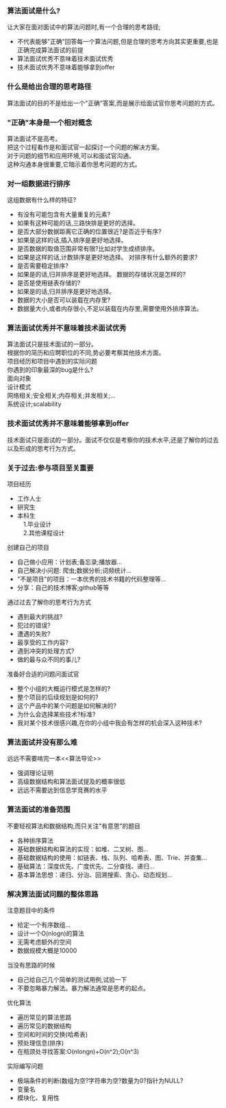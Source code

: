 ### 算法面试是什么?
让大家在面对面试中的算法问题时,有一个合理的思考路径;<br>
- 不代表能够"正确"回答每一个算法问题,但是合理的思考方向其实更重要,也是正确完成算法面试的前提
- 算法面试优秀不意味着技术面试优秀
- 技术面试优秀不意味着能够拿到offer
### 什么是给出合理的思考路径
算法面试的目的不是给出一个"正确"答案,而是展示给面试官你思考问题的方式。<br>
### "正确"本身是一个相对概念
算法面试不是高考。<br>
把这个过程看作是和面试官一起探讨一个问题的解决方案。<br>
对于问题的细节和应用环境,可以和面试官沟通。<br>
这种沟通本身很重要,它暗示着你思考问题的方式。<br>
### 对一组数据进行排序
这组数据有什么样的特征?<br>
- 有没有可能包含有大量重复的元素?
- 如果有这种可能的话,三路快排是更好的选择。
- 是否大部分数据距离它正确的位置很近?是否近乎有序?
- 如果是这样的话,插入排序是更好地选择。
- 是否数据的取值范围非常有限?比如对学生成绩排序。
- 如果是这样的话,计数排序是更好地选择。
对排序有什么额外的要求?<br>
- 是否需要稳定排序?
- 如果是的话,归并排序是更好地选择。
数据的存储状况是怎样的?
- 是否是使用链表存储的?
- 如果是的话,归并排序是更好地选择。
- 数据的大小是否可以装载在内存里?
- 数据量大小,或者内存很小,不足以装载在内存里,需要使用外排序算法。
### 算法面试优秀并不意味着技术面试优秀
算法面试只是技术面试的一部分。<br>
根据你的简历和应聘职位的不同,势必要考察其他技术方面。<br>
项目经历和项目中遇到的实际问题<br>
你遇到的印象最深的bug是什么?<br>
面向对象<br>
设计模式<br>
网络相关;安全相关;内存相关;并发相关;...<br>
系统设计;scalability<br>
### 技术面试优秀并不意味着能够拿到offer
技术面试只是面试的一部分。面试不仅仅是考察你的技术水平,还是了解你的过去以及形成的思考行为方式。<br>
### 关于过去:参与项目至关重要
项目经历<br>
- 工作人士
- 研究生
- 本科生<br>
&emsp;1.毕业设计<br>
&emsp;2.其他课程设计<br>

创建自己的项目<br>
- 自己做小应用：计划表;备忘录;播放器...
- 自己解决小问题: 爬虫;数据分析;词频统计...
- "不是项目"的项目：一本优秀的技术书籍的代码整理等...
- 分享：自己的技术博客;github等等

通过过去了解你的思考行为方式<br>
- 遇到最大的挑战?
- 犯过的错误?
- 遭遇的失败?
- 最享受的工作内容?
- 遇到冲突的处理方式?
- 做的最与众不同的事儿?

准备好合适的问题问面试官<br>
- 整个小组的大概运行模式是怎样的?
- 整个项目的后续规划是如何的?
- 这个产品中的某个问题是如何解决的?
- 为什么会选择某些技术?标准?
- 我对某个技术很感兴趣,在你的小组中我会有怎样的机会深入这种技术?

### 算法面试并没有那么难
远远不需要啃完一本<<算法导论>><br>
- 强调理论证明
- 高级数据结构和算法面试提及的概率很低
- 远远不需要达到信息学竞赛的水平

### 算法面试的准备范围
不要轻视算法和数据结构,而只关注"有意思"的题目<br>
- 各种排序算法
- 基础数据结构和算法的实现：如堆、二叉树、图...
- 基础数据结构的使用：如链表、栈、队列、哈希表、图、Trie、并查集...
- 基础算法：深度优先、广度优先、二分查找、递归...
- 基本算法思想：递归、分治、回溯搜索、贪心、动态规划...

### 解决算法面试问题的整体思路
注意题目中的条件<br>
- 给定一个有序数组...
- 设计一个O(nlogn)的算法
- 无需考虑额外的空间
- 数据规模大概是10000

当没有思路的时候<br>
- 自己给自己几个简单的测试用例,试验一下<br>
- 不要忽略暴力解法。暴力解法通常是思考的起点。<br>

优化算法<br>
- 遍历常见的算法思路
- 遍历常见的数据结构
- 空间和时间的交换(哈希表)
- 预处理信息(排序)
- 在瓶颈处寻找答案:O(nlongn)+O(n^2);O(n^3)

实际编写问题<br>
- 极端条件的判断(数组为空?字符串为空?数量为0?指针为NULL?
- 变量名
- 模块化、复用性

